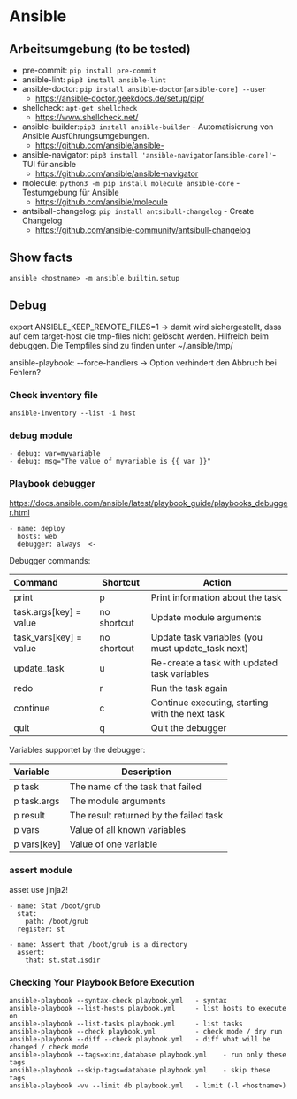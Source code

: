 # Ansible

## Arbeitsumgebung (to be tested)

* pre-commit: `pip install pre-commit`
* ansible-lint: `pip3 install ansible-lint`
* ansible-doctor: `pip install ansible-doctor[ansible-core] --user`
    * https://ansible-doctor.geekdocs.de/setup/pip/
* shellcheck: `apt-get shellcheck`
    * https://www.shellcheck.net/
* ansible-builder:`pip3 install ansible-builder` - Automatisierung von Ansible Ausführungsumgebungen. 
    * https://github.com/ansible/ansible-
* ansible-navigator: `pip3 install 'ansible-navigator[ansible-core]'`- TUI für ansible
    * https://github.com/ansible/ansible-navigator
* molecule: `python3 -m pip install molecule ansible-core` - Testumgebung für Ansible
    * https://github.com/ansible/molecule
* antsiball-changelog: `pip install antsibull-changelog` - Create Changelog
    * https://github.com/ansible-community/antsibull-changelog


## Show facts
`ansible <hostname> -m ansible.builtin.setup`


## Debug

export ANSIBLE_KEEP_REMOTE_FILES=1 -> damit wird sichergestellt, dass auf dem target-host die tmp-files nicht gelöscht werden. Hilfreich beim debuggen. Die Tempfiles sind zu finden unter ~/.ansible/tmp/

ansible-playbook:   --force-handlers  -> Option verhindert den Abbruch bei Fehlern? 

### Check inventory file

`ansible-inventory --list -i host`

### debug module
```
- debug: var=myvariable
- debug: msg="The value of myvariable is {{ var }}"
```

### Playbook debugger

https://docs.ansible.com/ansible/latest/playbook_guide/playbooks_debugger.html

```
- name: deploy 
  hosts: web 
  debugger: always  <- 
```

Debugger commands: 

| Command                | Shortcut    | Action                                            |
| :--------------------- | ----------- | ------------------------------------------------- |
| print                  | p           | Print information about the task                  |
| task.args[key] = value | no shortcut | Update module arguments                           |
| task_vars[key] = value | no shortcut | Update task variables (you must update_task next) |
| update_task            | u           | Re-create a task with updated task variables      |
| redo                   | r           | Run the task again                                |
| continue               | c           | Continue executing, starting with the next task   |
| quit                   | q           | Quit the debugger                                 |

Variables supportet by the debugger:

| Variable    | Description                            |
| :---------- | -------------------------------------- |
| p task      | The name of the task that failed       |
| p task.args | The module arguments                   |
| p result    | The result returned by the failed task |
| p vars      | Value of all known variables           |
| p vars[key] | Value of one variable                  |

### assert module

asset use jinja2! 

```
- name: Stat /boot/grub
  stat:
    path: /boot/grub
  register: st

- name: Assert that /boot/grub is a directory
  assert:
    that: st.stat.isdir
``` 

### Checking Your Playbook Before Execution

```
ansible-playbook --syntax-check playbook.yml   - syntax
ansible-playbook --list-hosts playbook.yml     - list hosts to execute on
ansible-playbook --list-tasks playbook.yml     - list tasks
ansible-playbook --check playbook.yml          - check mode / dry run
ansible-playbook --diff --check playbook.yml   - diff what will be changed / check mode
ansible-playbook --tags=xinx,database playbook.yml    - run only these tags
ansible-playbook --skip-tags=database playbook.yml    - skip these tags
ansible-playbook -vv --limit db playbook.yml   - limit (-l <hostname>)
``` 